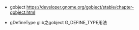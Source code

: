 + gobject
	https://developer.gnome.org/gobject/stable/chapter-gobject.html

+ gDefineType
	glib之gobject G_DEFINE_TYPE用法
